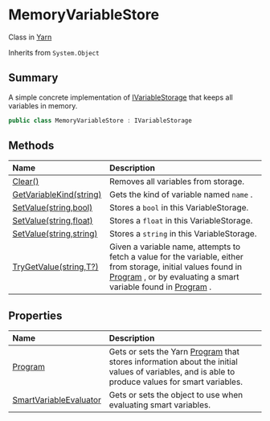 # MemoryVariableStore

Class in [Yarn](/docs/api/csharp/yarn.md)

Inherits from `System.Object`

## Summary


A simple concrete implementation of  <a href="yarn.ivariablestorage.md">IVariableStorage</a> 
that keeps all variables in memory.


```csharp
public class MemoryVariableStore : IVariableStorage
```

## Methods

|Name|Description|
|:---|:---|
|[Clear()](/docs/api/csharp/yarn.memoryvariablestore.clear.md)|Removes all variables from storage.|
|[GetVariableKind(string)](/docs/api/csharp/yarn.memoryvariablestore.getvariablekind.md)|Gets the kind of variable named  <code>name</code> .|
|[SetValue(string,bool)](/docs/api/csharp/yarn.memoryvariablestore.setvalue-3.md)|Stores a  <code>bool</code>  in this VariableStorage.|
|[SetValue(string,float)](/docs/api/csharp/yarn.memoryvariablestore.setvalue-2.md)|Stores a  <code>float</code>  in this VariableStorage.|
|[SetValue(string,string)](/docs/api/csharp/yarn.memoryvariablestore.setvalue-1.md)|Stores a  <code>string</code>  in this VariableStorage.|
|[TryGetValue<T>(string,T?)](/docs/api/csharp/yarn.memoryvariablestore.trygetvalue.md)|Given a variable name, attempts to fetch a value for the variable, either from storage, initial values found in  <a href="yarn.ivariableaccess.program.md">Program</a> , or by evaluating a smart variable found in  <a href="yarn.ivariableaccess.program.md">Program</a> .|

## Properties

|Name|Description|
|:---|:---|
|[Program](/docs/api/csharp/yarn.memoryvariablestore.program.md)|Gets or sets the Yarn  <a href="yarn.ivariableaccess.program.md">Program</a>  that stores information about the initial values of variables, and is able to produce values for smart variables.|
|[SmartVariableEvaluator](/docs/api/csharp/yarn.memoryvariablestore.smartvariableevaluator.md)|Gets or sets the object to use when evaluating smart variables.|

